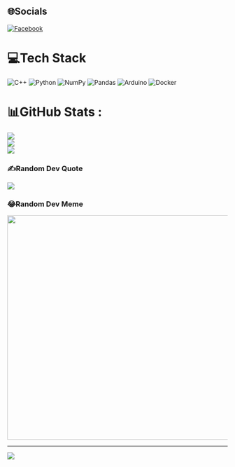 
## 🌐Socials
[![Facebook](https://img.shields.io/badge/Facebook-%231877F2.svg?logo=Facebook&logoColor=white)](https://www.facebook.com/NTQ3000) 

# 💻Tech Stack
![C++](https://img.shields.io/badge/c++-%2300599C.svg?style=for-the-badge&logo=c%2B%2B&logoColor=white) ![Python](https://img.shields.io/badge/python-3670A0?style=for-the-badge&logo=python&logoColor=ffdd54) ![NumPy](https://img.shields.io/badge/numpy-%23013243.svg?style=for-the-badge&logo=numpy&logoColor=white) ![Pandas](https://img.shields.io/badge/pandas-%23150458.svg?style=for-the-badge&logo=pandas&logoColor=white) ![Arduino](https://img.shields.io/badge/-Arduino-00979D?style=for-the-badge&logo=Arduino&logoColor=white) ![Docker](https://img.shields.io/badge/docker-%230db7ed.svg?style=for-the-badge&logo=docker&logoColor=white)
# 📊GitHub Stats :
![](https://github-readme-stats.vercel.app/api?username=NTQ3000&theme=dracula&hide_border=true&include_all_commits=true&count_private=true)<br/>
![](https://github-readme-streak-stats.herokuapp.com/?user=NTQ3000&theme=dracula&hide_border=true)<br/>
![](https://github-readme-stats.vercel.app/api/top-langs/?username=NTQ3000&theme=dracula&hide_border=true&include_all_commits=true&count_private=true&layout=compact)

### ✍️Random Dev Quote
![](https://quotes-github-readme.vercel.app/api?type=horizontal&theme=radical)

### 😂Random Dev Meme
<img src="https://random-memer.herokuapp.com/" width="512px"/>

---
[![](https://visitcount.itsvg.in/api?id=NTQ3000&icon=0&color=0)](https://visitcount.itsvg.in)
